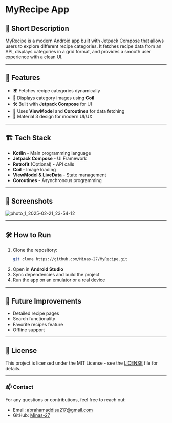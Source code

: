 # MyRecipe App

## 📌 Short Description
MyRecipe is a modern Android app built with Jetpack Compose that allows users to explore different recipe categories. It fetches recipe data from an API, displays categories in a grid format, and provides a smooth user experience with a clean UI.

---

## 🚀 Features
- 🌍 Fetches recipe categories dynamically
- 📸 Displays category images using **Coil**
- 🛠 Built with **Jetpack Compose** for UI
- 🔄 Uses **ViewModel** and **Coroutines** for data fetching
- 🎨 Material 3 design for modern UI/UX

---

## 🏗️ Tech Stack
- **Kotlin** - Main programming language
- **Jetpack Compose** - UI Framework
- **Retrofit** (Optional) - API calls
- **Coil** - Image loading
- **ViewModel & LiveData** - State management
- **Coroutines** - Asynchronous programming

---

## 📸 Screenshots 
![photo_1_2025-02-21_23-54-12](https://github.com/user-attachments/assets/198e5aa3-fbf1-4fc7-874f-8940bc39e50d)

---

## 🛠 How to Run
1. Clone the repository:
   ```bash
   git clone https://github.com/Minas-27/MyRecipe.git
   ```
2. Open in **Android Studio**
3. Sync dependencies and build the project
4. Run the app on an emulator or a real device

---

## 🔮 Future Improvements
- Detailed recipe pages
- Search functionality
- Favorite recipes feature
- Offline support

---

## 📜 License
This project is licensed under the MIT License - see the [LICENSE](LICENSE) file for details.

---

### 📬 Contact
For any questions or contributions, feel free to reach out:
- Email: abrahamaddisu217@gmail.com
- GitHub: [Minas-27](https://github.com/Minas-27)

